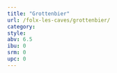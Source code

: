 ```yaml
---
title: "Grottenbier"
url: /folx-les-caves/grottenbier/
category: 
style: 
abv: 6.5
ibu: 0
srm: 0
upc: 0
---
```


